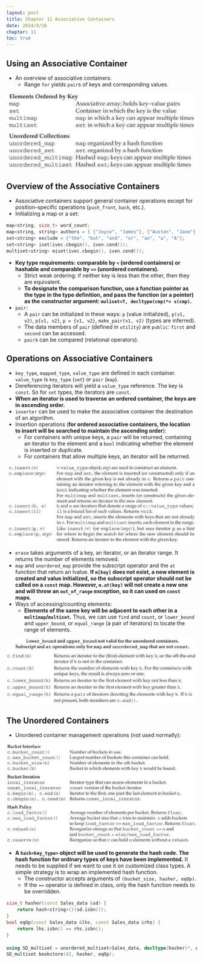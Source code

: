 ```yaml
---
layout: post
title: Chapter 11 Associative Containers
date: 2024/9/26
chapter: 11
toc: true
---
```


## Using an Associative Container

- An overview of associative containers:
    - Range `for` yields `pair`s of keys and corresponding values.

<img src="./attachments/Pasted image 20240926173218.png">

## Overview of the Associative Containers

- Associative containers support general container operations except for position-specific operations (`push_front`, `back`, etc.).
- Initializing a map or a set:

```cpp
map<string, size_t> word_count;
map<string, string> authors = { {"Joyce", "James"}, {"Austen", "Jane"} };
set<string> exclude = {"the", "but", "and", "or", "an", "a", "A"};
set<string> iset(ivec.cbegin(), iven.cend());
multiset<string> miset(ivec.cbegin(), iven.cend());
```

- **Key type requirements: comparable by `<` (ordered containers) or hashable and comparable by `==` (unordered containers).**
    - Strict weak ordering: if neither key is less than the other, then they are equivalent.
    - **To designate the comparison function, use a function pointer as the type in the type definition, and pass the function (or a pointer) as the constructor argument: `muliset<T, decltype(cmp)*> s(cmp)`.**
- `pair`:
    - A `pair` can be initialized in these ways: `p` (value initialized), `p(v1, v2)`, `p{v1, v2}`, `p = {v1, v2}`, `make_pair(v1, v2)` (types are inferred).
    - The data members of `pair` (defined in `utility`) are `public`: `first` and `second` can be accessed.
    - `pair`s can be compared (relational operators).

## Operations on Associative Containers

- `key_type`, `mapped_type`, `value_type` are defined in each container. `value_type` is `key_type` (`set`) or `pair` (`map`).
- Dereferencing iterators will yield a `value_type` reference. The key is `const`. So for `set` types, the iterators are `const`.
- **When an iterator is used to traverse an ordered container, the keys are in ascending order.**
- `inserter` can be used to make the associative container the destination of an algorithm.
- Insertion operations (**for ordered associative containers, the location to insert will be searched to maintain the ascending order**):
    - For containers with unique keys, a `pair` will be returned, containing an iterator to the element and a `bool` indicating whether the element is inserted or duplicate.
    - For containers that allow multiple keys, an iterator will be returned.

<img src="./attachments/Pasted image 20240926173302.png">

- `erase` takes arguments of a key, an iterator, or an iterator range. It returns the number of elements removed.
- `map` and `unordered_map` provide the subscript operator and the `at` function that return an lvalue. **If `m[key]` does not exist, a new element is created and value initialized, so the subscript operator should not be called on a `const` map. However, `m.at(key)` will not create a new one and will throw an `out_of_range` exception, so it can used on `const` maps.**
- Ways of accessing/counting elements:
    - **Elements of the same key will be adjacent to each other in a `multimap`/`multiset`.** Thus, we can use `find` and `count`, or `lower_bound` and `upper_bound`, or `equal_range` (a pair of iterators) to locate the range of elements.

<img src="./attachments/Pasted image 20240926173347.png">

## The Unordered Containers

- Unordered container management operations (not used normally):

<img src="./attachments/Pasted image 20240926173412.png">

- **A `hash<key_type>` object will be used to generate the hash code. The hash function for ordinary types of keys have been implemented.** It needs to be supplied if we want to use it on customized class types. A simple strategy is to wrap an implemented hash function.
    - The constructor accepts arguments of `(bucket_size, hasher, eqOp)`.
    - If the `==` operator is defined in class, only the hash function needs to be overridden.

```cpp
size_t hasher(const Sales_data &sd) {
    return hash<string>()(sd.isbn());
}
bool eqOp(const Sales_data &lhs, const Sales_data &rhs) {
    return lhs.isbn() == rhs.isbn();
}

using SD_multiset = unordered_multiset<Sales_data, decltype(hasher)*, decltype(eqOp)*>;
SD_multiset bookstore(42, hasher, eqOp);
```

